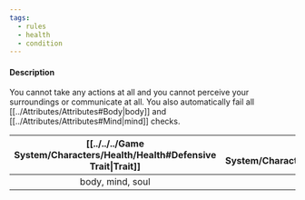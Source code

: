 ```yaml
---
tags:
  - rules
  - health
  - condition
---
```

#### Description
You cannot take any actions at all and you cannot perceive your surroundings or communicate at all.
You also automatically fail all [[../Attributes/Attributes#Body|body]] and [[../Attributes/Attributes#Mind|mind]] checks.

| [[../../../Game System/Characters/Health/Health#Defensive Trait\|Trait]] | [[../../../Game System/Characters/Health/Health#Difficulty\|Difficulty]] | [[../../../Game System/Characters/Health/Health#Vector\|Vector]] | [[../../../Game System/Characters/Health/Health#Healing\|Healing]] | [[../../../Game System/Characters/Health/Health#Repeat\|Repeat (Incubation)]] | [[../../../Game System/Characters/Health/Health#TL, ML\|TL]] | [[../../../Game System/Characters/Health/Health#TL, ML\|ML]] |
| :----------------------------------------------------------------------: | :----------------------------------------------------------------------: | :--------------------------------------------------------------: | :----------------------------------------------------------------: | :---------------------------------------------------------------------------: | :----------------------------------------------------------: | :----------------------------------------------------------: |
|                             body, mind, soul                             |                                    -                                     |                                -                                 |                                 -                                  |                                       -                                       |                              -                               |                              -                               |
